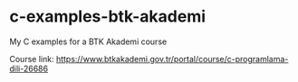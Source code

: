 # c-examples-btk-akademi
My C examples for a BTK Akademi course

Course link: https://www.btkakademi.gov.tr/portal/course/c-programlama-dili-26686
